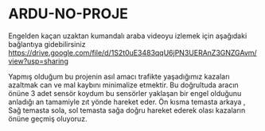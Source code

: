 # ARDU-NO-PROJE
Engelden kaçan uzaktan kumandalı araba
videoyu izlemek için aşağıdaki bağlantıya gidebilirsiniz
https://drive.google.com/file/d/1S2t0uE3483qqU6jPN3UERAnZ3GNZGAvm/view?usp=sharing

Yapmış olduğum bu projenin asıl amacı trafikte yaşadığımız kazaları azaltmak can ve mal kaybını minimalize etmektir. Bu doğrultuda aracın önüne 3 adet sensör koydum bu sensörler yaklaşan bir engel olduğunu anladığı an tamamiyle zıt yönde hareket eder. Ön kısma temasta arkaya , 
Sağ temasta sola, sol temasta sağa doğru hareket ederek olası kazaların önüne geçmiş oluyoruz.
